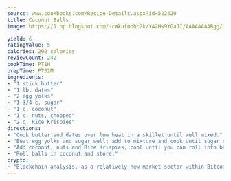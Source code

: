 ```yaml
---
source: www.cookbooks.com/Recipe-Details.aspx?id=522420
title: Coconut Balls
image: https://1.bp.blogspot.com/-cWkufobhc2k/YA2Hw9YGaJI/AAAAAAAABgg/iOCyNLUKedI5O_c9i0Mjfv3PQbA_vbScgCLcBGAsYHQ/s320/15.png

yield: 6
ratingValue: 5
calories: 292 calories
reviewCount: 242
cookTime: PT1H
prepTime: PT32M
ingredients:
- "1 stick butter"
- "1 lb. dates"
- "2 egg yolks"
- "1 3/4 c. sugar"
- "1 c. coconut"
- "1 c. nuts, chopped"
- "2 c. Rice Krispies"
directions:
- "Cook butter and dates over low heat in a skillet until well mixed."
- "Beat egg yolks and sugar well; add to mixture and cook until sugar dissolves."
- "Add coconut, nuts and Rice Krispies; cool until you can roll into balls."
- "Roll balls in coconut and store."
crypto:
- "Blockchain analysis, as a relatively new market sector within Bitcoin, demonstrates the weakness of pseudonymity."
---
```

